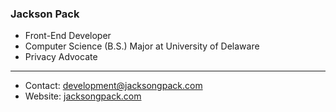 ### Jackson Pack

- Front-End Developer
- Computer Science (B.S.) Major at University of Delaware
- Privacy Advocate

---

- Contact: development@jacksongpack.com
- Website: [jacksongpack.com](https://jacksongpack.com)
